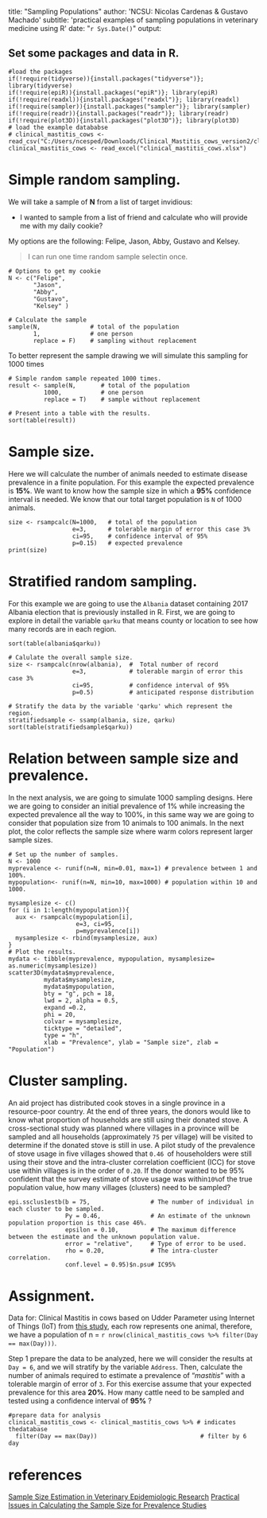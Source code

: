 

title: "Sampling Populations"
author: 'NCSU: Nicolas Cardenas & Gustavo Machado'
subtitle: 'practical examples of sampling populations in veterinary medicine using R' 
date: "`r Sys.Date()`"
output:


## Set some packages and data in R.

```{r, echo=FALSE, warning=F, message=FALSE}
#load the packages 
if(!require(tidyverse)){install.packages("tidyverse")}; library(tidyverse)
if(!require(epiR)){install.packages("epiR")}; library(epiR)
if(!require(readxl)){install.packages("readxl")}; library(readxl)
if(!require(sampler)){install.packages("sampler")}; library(sampler)
if(!require(readr)){install.packages("readr")}; library(readr)
if(!require(plot3D)){install.packages("plot3D")}; library(plot3D)
# load the example datababse 
# clinical_mastitis_cows <- read_csv("C:/Users/ncesped/Downloads/Clinical_Mastitis_cows_version2/clinical_mastitis_cows.csv")
clinical_mastitis_cows <- read_excel("clinical_mastitis_cows.xlsx")
```
# Simple random sampling.

We will take a sample of **N** from a list of target invidious:

* I wanted to sample from a list of friend and calculate who will provide me with my daily cookie? 

My options are the following: Felipe, Jason, Abby, Gustavo and Kelsey.

> I can run one time random sample selectin once.
 
```{r}
# Options to get my cookie  
N <- c("Felipe",
       "Jason", 
       "Abby",
       "Gustavo",
       "Kelsey" )

# Calculate the sample 
sample(N,              # total of the population 
       1,              # one person 
       replace = F)    # sampling without replacement 
```
To better represent the sample drawing we will simulate this sampling for 1000 times

```{r}
# Simple random sample repeated 1000 times.
result <- sample(N,       # total of the population 
          1000,           # one person 
          replace = T)    # sample without replacement

# Present into a table with the results.
sort(table(result))
```
# Sample size.

Here we will calculate the number of animals needed to estimate disease prevalence in a finite population.
For this example the expected prevalence is **15%**. We want to know how the sample size in which a **95%** confidence interval is needed. We know that our total target population is `N` of 1000 animals.

```{r}
size <- rsampcalc(N=1000,   # total of the population 
                  e=3,      # tolerable margin of error this case 3%
                  ci=95,    # confidence interval of 95%
                  p=0.15)   # expected prevalence 
print(size)

```
# Stratified random sampling.
For this example we are going to use the `Albania` dataset containing 2017 Albania election that is previously installed in R. First, we are going to explore in detail the variable `qarku` that means county or location to see how many records are in each region.

```{r}
sort(table(albania$qarku))
```
```{r}
# Calulate the overall sample size.
size <- rsampcalc(nrow(albania),  #  Total number of record 
                  e=3,            # tolerable margin of error this case 3%
                  ci=95,          # confidence interval of 95%
                  p=0.5)          # anticipated response distribution

# Stratify the data by the variable 'qarku' which represent the region.
stratifiedsample <- ssamp(albania, size, qarku)
sort(table(stratifiedsample$qarku))
```
# Relation between sample size and prevalence.

In the next analysis, we are going to simulate 1000 sampling designs. Here we are going to consider an initial prevalence of 1% while increasing the expected prevalence all the way to 100%, in this same way we are going to consider that population size from 10 animals to 100 animals. In the next plot, the color reflects the sample size where warm colors represent larger sample sizes.

```{r}
# Set up the number of samples.
N <- 1000
myprevalence <- runif(n=N, min=0.01, max=1) # prevalence between 1 and 100%.
mypopulation<- runif(n=N, min=10, max=1000) # population within 10 and 1000.

mysamplesize <- c()
for (i in 1:length(mypopulation)){
  aux <- rsampcalc(mypopulation[i],
                   e=3, ci=95,
                   p=myprevalence[i])
  mysamplesize <- rbind(mysamplesize, aux)
}
# Plot the results.
mydata <- tibble(myprevalence, mypopulation, mysamplesize= as.numeric(mysamplesize))
scatter3D(mydata$myprevalence,
          mydata$mysamplesize, 
          mydata$mypopulation,
          bty = "g", pch = 18,
          lwd = 2, alpha = 0.5,
          expand =0.2,
          phi = 20,
          colvar = mysamplesize,
          ticktype = "detailed",
          type = "h",
          xlab = "Prevalence", ylab = "Sample size", zlab = "Population")
```
# Cluster sampling.

An aid project has distributed cook stoves in a single province in a resource-poor country. At the end of three years, the donors would like to know what proportion of households are still using their donated stove. A cross-sectional study was planned where villages in a province will be sampled and all households (approximately `75` per village) will be visited to determine if the donated stove is still in use. A pilot study of the prevalence of stove usage in five villages showed that `0.46 `of householders were still using their stove and the intra-cluster correlation coefficient (ICC) for stove use within villages is in the order of `0.20`. If the donor wanted to be 95% confident that the survey estimate of stove usage was within` 10% `of the true population value, how many villages (clusters) need to be sampled?

```{r}
epi.ssclus1estb(b = 75,                 # The number of individual in each cluster to be sampled.
                Py = 0.46,              # An estimate of the unknown population proportion is this case 46%.
                epsilon = 0.10,         # The maximum difference between the estimate and the unknown population value.
                error = "relative",     # Type of error to be used.
                rho = 0.20,             # The intra-cluster correlation.
                conf.level = 0.95)$n.psu# IC95%
```

# Assignment.
Data for: Clinical Mastitis in cows based on Udder Parameter using Internet of Things (IoT) from [this study](https://github.com/machado-lab/CBS-595-Special-topics-in-diseaseepidemiology/blob/main/CBS_595_epidemiology/Exploratory%20data%20analysis/Exploratory%20data%20analysis_lecture.pdf), each row represents one animal, therefore, we have a population of n = `r nrow(clinical_mastitis_cows %>% filter(Day == max(Day)))`.

Step 1 prepare the data to be analyzed, here we will consider the results at `Day = 6`, and we will stratify by the variable `Address`. Then, calculate the number of animals required to estimate a prevalence of “_mastitis_”  with a tolerable margin of error of `3`. For this exercise assume that your expected prevalence for this area **20%**. How many cattle need to be sampled and tested using a confidence interval of **95%** ?

```{r, warning=F, message=FALSE}
#prepare data for analysis
clinical_mastitis_cows <- clinical_mastitis_cows %>% # indicates thedatabase
  filter(Day == max(Day))                             # filter by 6 day 

```

# references 
[Sample Size Estimation in Veterinary Epidemiologic Research](https://www.frontiersin.org/articles/10.3389/fvets.2020.539573/full)
[Practical Issues in Calculating the Sample Size for Prevalence Studies](https://citeseerx.ist.psu.edu/viewdoc/download?doi=10.1.1.504.2129&rep=rep1&type=pdf)

